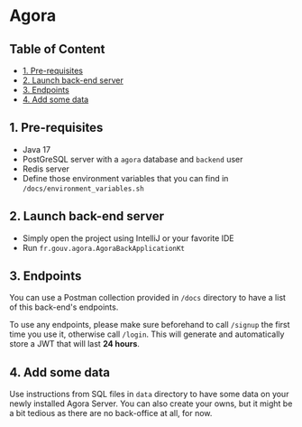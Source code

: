 # Agora

## Table of Content
- [1. Pre-requisites](#1-pre-requisites)
- [2. Launch back-end server](#2-launch-back-end-server)
- [3. Endpoints](#3-endpoints)
- [4. Add some data](#4-add-some-data)

## 1. Pre-requisites
- Java 17
- PostGreSQL server with a `agora` database and `backend` user
- Redis server
- Define those environment variables that you can find in `/docs/environment_variables.sh`

## 2. Launch back-end server
- Simply open the project using IntelliJ or your favorite IDE
- Run `fr.gouv.agora.AgoraBackApplicationKt`

## 3. Endpoints
You can use a Postman collection provided in `/docs` directory to have a list of this back-end's endpoints.

To use any endpoints, please make sure beforehand to call `/signup` the first time you use it, otherwise call `/login`. This will generate and automatically store a JWT that will last **24 hours**.

## 4. Add some data

Use instructions from SQL files in `data` directory to have some data on your newly installed Agora Server.
You can also create your owns, but it might be a bit tedious as there are no back-office at all, for now.
